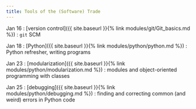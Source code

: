```yaml
---
title: Tools of the (Software) Trade
---
```




Jan 16
: [version control]({{ site.baseurl }}{% link modules/git/Git_basics.md %})
  : `git` SCM

Jan 18
: [Python]({{ site.baseurl }}{% link modules/python/python.md %})
  : Python refresher, writing programs
  
Jan 23
: [modularization]({{ site.baseurl }}{% link
  modules/python/modularization.md %})
  : modules and object-oriented programming with classes
  
Jan 25
: [debugging]({{ site.baseurl }}{% link
  modules/python/debugging.md %})
  : finding and correcting common (and weird) errors in Python code
